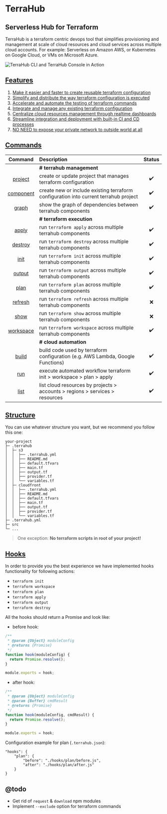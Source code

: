 # TerraHub

## Serverless Hub for Terraform

TerraHub is a terraform centric devops tool that simplifies provisioning and
management at scale of cloud resources and cloud services across multiple cloud
accounts. For example: Serverless on Amazon AWS, or Kubernetes on Google Cloud,
or VMs on Microsoft Azure.


![TerraHub CLI and TerraHub Console in Action](docs/images/terrahub-in-action.gif "TerraHub CLI and TerraHub Console in Action")


## [Features](https://github.com/MitocGroup/terrahub/blob/master/docs/features.md)

1. [Make it easier and faster to create reusable terraform configuration](https://github.com/MitocGroup/terrahub/blob/master/docs/features/features1.md)
2. [Simplify and distribute the way terraform configuration is executed](https://github.com/MitocGroup/terrahub/blob/master/docs/features/features2.md)
3. [Accelerate and automate the testing of terraform commands](https://github.com/MitocGroup/terrahub/blob/master/docs/features/features3.md)
4. [Integrate and manage any existing terraform configuration](https://github.com/MitocGroup/terrahub/blob/master/docs/features/features4.md)
5. [Centralize cloud resources management through realtime dashboards](https://github.com/MitocGroup/terrahub/blob/master/docs/features/features5.md)
6. [Streamline integration and deployment with built-in CI and CD processes](https://github.com/MitocGroup/terrahub/blob/master/docs/features/features6.md)
7. [NO NEED to expose your private network to outside world at all](https://github.com/MitocGroup/terrahub/blob/master/docs/features/features7.md)


## [Commands](https://github.com/MitocGroup/terrahub/blob/master/docs/commands.md)

| Command | Description | Status |
| :---:   | :---        | :---:  |
|| **# terrahub management** ||
| [project](https://github.com/MitocGroup/terrahub/blob/master/docs/commands/project.md) | create or update project that manages terraform configuration | :heavy_check_mark: |
| [component](https://github.com/MitocGroup/terrahub/blob/master/docs/commands/component.md) | create new or include existing terraform configuration into current terrahub project | :heavy_check_mark: |
| [graph](https://github.com/MitocGroup/terrahub/blob/master/docs/commands/graph.md) | show the graph of dependencies between terrahub components | :heavy_check_mark: |
|| **# terraform execution** ||
| [apply](https://github.com/MitocGroup/terrahub/blob/master/docs/commands/apply.md) | run `terraform apply` across multiple terrahub components | :heavy_check_mark: |
| [destroy](https://github.com/MitocGroup/terrahub/blob/master/docs/commands/destroy.md) | run `terraform destroy` across multiple terrahub components | :heavy_check_mark: |
| [init](https://github.com/MitocGroup/terrahub/blob/master/docs/commands/init.md) | run `terraform init` across multiple terrahub components | :heavy_check_mark: |
| [output](https://github.com/MitocGroup/terrahub/blob/master/docs/commands/output.md) | run `terraform output` across multiple terrahub components | :heavy_check_mark: |
| [plan](https://github.com/MitocGroup/terrahub/blob/master/docs/commands/plan.md) | run `terraform plan` across multiple terrahub components | :heavy_check_mark: |
| [refresh](https://github.com/MitocGroup/terrahub/blob/master/docs/commands/refresh.md) | run `terraform refresh` across multiple terrahub components | :x: |
| [show](https://github.com/MitocGroup/terrahub/blob/master/docs/commands/show.md) | run `terraform show` across multiple terrahub components | :x: |
| [workspace](https://github.com/MitocGroup/terrahub/blob/master/docs/commands/workspace.md) | run `terraform workspace` across multiple terrahub components | :heavy_check_mark: |
|| **# cloud automation** ||
| [build](https://github.com/MitocGroup/terrahub/blob/master/docs/commands/build.md) | build code used by terraform configuration (e.g. AWS Lambda, Google Functions) | :heavy_check_mark: |
| [run](https://github.com/MitocGroup/terrahub/blob/master/docs/commands/run.md) | execute automated workflow terraform init > workspace > plan > apply | :heavy_check_mark: |
| [list](https://github.com/MitocGroup/terrahub/blob/master/docs/commands/list.md) | list cloud resources by projects > accounts > regions > services > resources | :heavy_check_mark: |


## [Structure](https://github.com/MitocGroup/terrahub/blob/master/docs/structure.md)

You can use whatever structure you want, but we recommend you follow this one: 

```text
your-project
├─ .terrahub
│  ├─ s3
│  │  ├── .terrahub.yml
│  │  ├── README.md
│  │  ├── default.tfvars
│  │  ├── main.tf
│  │  ├── output.tf
│  │  ├── provider.tf
│  │  └── variables.tf
│  ├─ cloudfront
│  │  ├── .terrahub.yml
│  │  ├── README.md
│  │  ├── default.tfvars
│  │  ├── main.tf
│  │  ├── output.tf
│  │  ├── provider.tf
│  │  └── variables.tf
├─ .terrahub.yml
├─ src
└─ ...
```

> One exception: **No terraform scripts in root of your project!**


## [Hooks](https://github.com/MitocGroup/terrahub/blob/master/docs/hooks.md)

In order to provide you the best experience we have implemented hooks functionality for following actions: 

* `terraform init`
* `terraform workspace`
* `terraform plan`
* `terraform apply`
* `terraform output`
* `terraform destroy`

All the hooks should return a Promise and look like: 

* before hook:

```javascript
/**
 * @param {Object} moduleConfig
 * @returns {Promise}
 */
function hook(moduleConfig) {
  return Promise.resolve();
}

module.exports = hook;
```

* after hook:

```javascript
/**
 * @param {Object} moduleConfig
 * @param {Buffer} cmdResult
 * @returns {Promise}
 */
function hook(moduleConfig, cmdResult) {
  return Promise.resolve();
}

module.exports = hook;
```

Configuration example for plan (`.terrahub.json`):

```text
"hooks": {
    "plan": {
        "before": "./hooks/plan/before.js",
        "after": "./hooks/plan/after.js"
    }
}
```

## @todo

- Get rid of `request` & `download` npm modules
- Implement `--exclude` option for terraform commands
